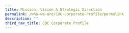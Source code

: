 ```yaml
---
title: Mission, Vision & Strategic Direction
permalink: /who-we-are/CDC-Corporate-Profile/permalink
description: ""
third_nav_title: CDC Corporate Profile
---
```


